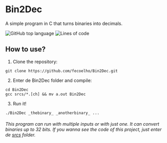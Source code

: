 # Bin2Dec
A simple program in C that turns binaries into decimals.

![GitHub top language](https://img.shields.io/github/languages/top/fecoelho/Bin2Dec?style=plastic)  ![Lines of code](https://img.shields.io/tokei/lines/github/fecoelho/Bin2Dec?style=plastic)

## How to use?

  1. Clone the repository:
    
    git clone https://github.com/fecoelho/Bin2Dec.git

  2. Enter de Bin2Dec folder and compile:

    cd Bin2Dec
    gcc srcs/*.[ch] && mv a.out Bin2Dec

  3. Run it!
  
    ./Bin2Dec _thebinary_ _anotherbinary_ ...
    
###### This program can run with multiple inputs or with just one. It can convert binaries up to 32 bits. If you wanna see the code of this project, just enter de [srcs](https://github.com/fecoelho/Bin2Dec/tree/master/srcs) folder.
